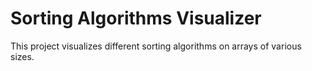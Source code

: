# Sorting Algorithms Visualizer

This project visualizes different sorting algorithms on arrays of various sizes.
